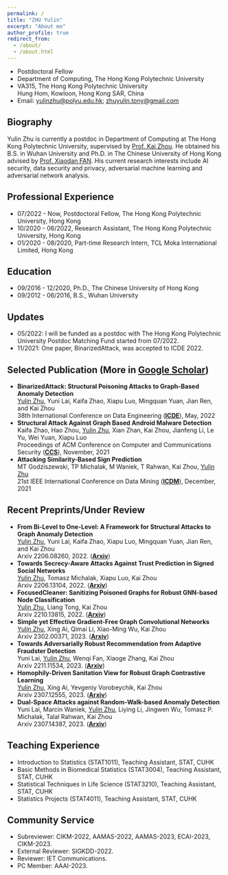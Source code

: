 ```yaml
---
permalink: /
title: "ZHU Yulin"
excerpt: "About me"
author_profile: true
redirect_from: 
  - /about/
  - /about.html
---
```


- Postdoctoral Fellow
- Department of Computing, The Hong Kong Polytechnic University  
- VA315, The Hong Kong Polytechnic University<br> 
  Hung Hom, Kowloon, Hong Kong SAR, China
- Email: yulinzhu@polyu.edu.hk; zhuyulin.tony@gmail.com

## Biography
Yulin Zhu is currently a postdoc in Department of Computing at The Hong Kong Polytechnic University, supervised by [Prof. Kai Zhou](https://www4.comp.polyu.edu.hk/~kaizhou/). He obtained his B.S. in Wuhan University and Ph.D. in The Chinese University of Hong Kong advised by [Prof. Xiaodan FAN](https://www.sta.cuhk.edu.hk/xfan). His current research interests include AI security, data security and privacy, adversarial machine learning and adversarial network analysis.

## Professional Experience
- 07/2022 - Now,     Postdoctoral Fellow, The Hong Kong Polytechnic University, Hong Kong
- 10/2020 - 06/2022, Research Assistant, The Hong Kong Polytechnic University, Hong Kong
- 01/2020 - 08/2020, Part-time Research Intern, TCL Moka International Limited, Hong Kong

## Education
- 09/2016 - 12/2020, Ph.D., The Chinese University of Hong Kong
- 09/2012 - 06/2016, B.S., Wuhan University

## Updates
- 05/2022: I will be funded as a postdoc with The Hong Kong Polytechnic University Postdoc Matching Fund started from 07/2022.
- 11/2021: One paper, BinarizedAttack, was accepted to ICDE 2022.

## Selected Publication (More in [Google Scholar](https://scholar.google.com/citations?user=-MGpGisAAAAJ&hl=zh-CN)) 
- **BinarizedAttack: Structural Poisoning Attacks to Graph-Based Anomaly Detection**<br>
  <u>Yulin Zhu</u>, Yuni Lai, Kaifa Zhao, Xiapu Luo, Mingquan Yuan, Jian Ren, and Kai Zhou   
  38th International Conference on Data Engineering ([**ICDE**](https://icde2022.ieeecomputer.my/)), May, 2022  
- **Structural Attack Against Graph Based Android Malware Detection**<br>
  Kaifa Zhao, Hao Zhou, <u>Yulin Zhu</u>, Xian Zhan, Kai Zhou, Jianfeng Li, Le Yu, Wei Yuan, Xiapu Luo<br> 
  Proceedings of ACM Conference on Computer and Communications Security ([**CCS**](https://www.sigsac.org/ccs/CCS2021/)), November, 2021  
- **Attacking Similarity-Based Sign Prediction**<br>
  MT Godziszewski, TP Michalak, M Waniek, T Rahwan, Kai Zhou, <u>Yulin Zhu</u><br>
  21st IEEE International Conference on Data Mining ([**ICDM**](https://icdm2021.auckland.ac.nz/)), December, 2021  

## Recent Preprints/Under Review
- **From Bi-Level to One-Level: A Framework for Structural Attacks to Graph Anomaly Detection**<br>
  <u>Yulin Zhu</u>, Yuni Lai, Kaifa Zhao, Xiapu Luo, Mingquan Yuan, Jian Ren, and Kai Zhou<br>
  Arxiv 2206.08260, 2022. ([**Arxiv**](https://arxiv.org/abs/2206.08260v1))
- **Towards Secrecy-Aware Attacks Against Trust Prediction in Signed Social Networks**<br>
  <u>Yulin Zhu</u>, Tomasz Michalak, Xiapu Luo, Kai Zhou<br>
  Arxiv 2206.13104, 2022. ([**Arxiv**](https://arxiv.org/abs/2206.13104))
- **FocusedCleaner: Sanitizing Poisoned Graphs for Robust GNN-based Node Classification**<br>
  <u>Yulin Zhu</u>, Liang Tong, Kai Zhou<br>
  Arxiv 2210.13815, 2022. ([**Arxiv**](https://arxiv.org/abs/2210.13815))
- **Simple yet Effective Gradient-Free Graph Convolutional Networks**<br>
  <u>Yulin Zhu</u>, Xing Ai, Qimai Li, Xiao-Ming Wu, Kai Zhou<br>
  Arxiv 2302.00371, 2023. ([**Arxiv**](https://arxiv.org/abs/2302.00371))
- **Towards Adversarially Robust Recommendation from Adaptive Fraudster Detection**<br>
  Yuni Lai, <u>Yulin Zhu</u>, Wenqi Fan, Xiaoge Zhang, Kai Zhou<br>
  Arxiv 2211.11534, 2023. ([**Arxiv**](https://arxiv.org/abs/2211.11534))
- **Homophily-Driven Sanitation View for Robust Graph Contrastive Learning**<br>
  <u>Yulin Zhu</u>, Xing Ai, Yevgeniy Vorobeychik, Kai Zhou<br>
  Arxiv 2307.12555, 2023. ([**Arxiv**](https://arxiv.org/pdf/2307.12555.pdf))
- **Dual-Space Attacks against Random-Walk-based Anomaly Detection**<br>
  Yuni Lai, Marcin Waniek, <u>Yulin Zhu</u>, Liying Li, Jingwen Wu, Tomasz P. Michalak, Talal Rahwan, Kai Zhou<br>
  Arxiv 2307.14387, 2023. ([**Arxiv**](https://arxiv.org/abs/2307.14387.pdf))

## Teaching Experience
- Introduction to Statistics (STAT1011), Teaching Assistant, STAT, CUHK
- Basic Methods in Biomedical Statistics (STAT3004), Teaching Assistant, STAT, CUHK
- Statistical Techniques in Life Science (STAT3210), Teaching Assistant, STAT, CUHK
- Statistics Projects (STAT4011), Teaching Assistant, STAT, CUHK

## Community Service
- Subreviewer: CIKM-2022, AAMAS-2022, AAMAS-2023, ECAI-2023, CIKM-2023.
- External Reviewer: SIGKDD-2022.
- Reviewer: IET Communications.
- PC Member: AAAI-2023.
